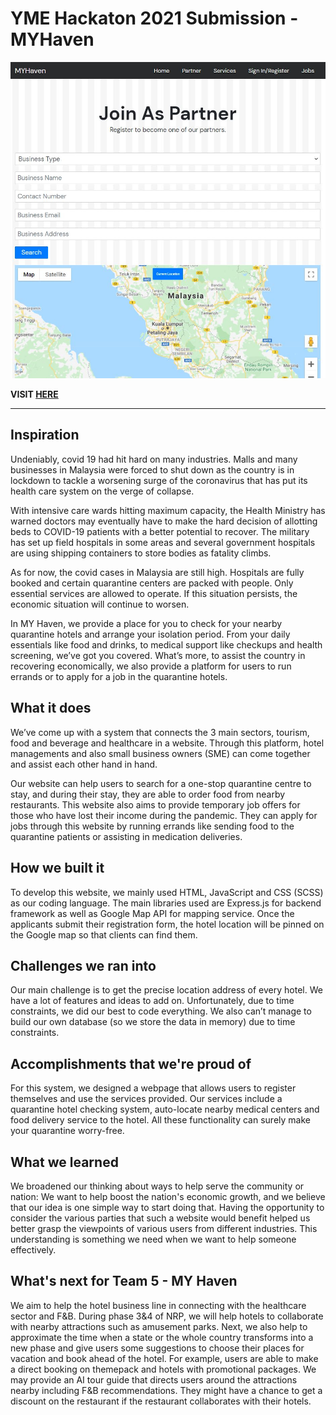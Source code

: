 # YME Hackaton 2021 Submission - MYHaven

![Screenshot of the application](./public/image/Capture.JPG)

__VISIT [HERE](https://my-haven.herokuapp.com/)__

---

## Inspiration
Undeniably, covid 19 had hit hard on many industries. Malls and many businesses in Malaysia were forced to shut down as the country is in lockdown to tackle a worsening surge of the coronavirus that has put its health care system on the verge of collapse.

With intensive care wards hitting maximum capacity, the Health Ministry has warned doctors may eventually have to make the hard decision of allotting beds to COVID-19 patients with a better potential to recover. The military has set up field hospitals in some areas and several government hospitals are using shipping containers to store bodies as fatality climbs.

As for now, the covid cases in Malaysia are still high. Hospitals are fully booked and certain quarantine centers are packed with people. Only essential services are allowed to operate. If this situation persists, the economic situation will continue to worsen. 

In MY Haven, we provide a place for you to check for your nearby quarantine hotels and arrange your isolation period. From your daily essentials like food and drinks, to medical support like checkups and health screening, we’ve got you covered. What’s more, to assist the country in recovering economically, we also provide a platform for users to run errands or to apply for a job in the quarantine hotels.  
## What it does
We’ve come up with a system that connects the 3 main sectors, tourism, food and beverage and healthcare in a website. Through this platform, hotel managements and also small business owners (SME) can come together and assist each other hand in hand.

Our website can help users to search for a one-stop quarantine centre to stay, and during their stay, they are able to order food from nearby restaurants.
This website also aims to provide temporary job offers for those who have lost their income during the pandemic. They can apply for jobs through this website by running errands like sending food to the quarantine patients or assisting in medication deliveries. 

## How we built it
To develop this website, we mainly used HTML, JavaScript and CSS (SCSS) as our coding language. The main libraries used are Express.js for backend framework as well as Google Map API for mapping service. Once the applicants submit their registration form, the hotel location will be pinned on the Google map so that clients can find them.

## Challenges we ran into
Our main challenge is to get the precise location address of every hotel. We have a lot of features and ideas to add on. Unfortunately, due to time constraints, we did our best to code everything. We also can’t manage to build our own database (so we store the data in memory) due to time constraints.

## Accomplishments that we're proud of
For this system, we designed a webpage that allows users to register themselves and use the services provided. Our services include a quarantine hotel checking system, auto-locate nearby medical centers and food delivery service to the hotel. All these functionality can surely make your quarantine worry-free. 


## What we learned
We broadened our thinking about ways to help serve the community or nation: We want to help boost the nation's economic growth, and we believe that our idea is one simple way to start doing that. Having the opportunity to consider the various parties that such a website would benefit helped us better grasp the viewpoints of various users from different industries. This understanding is something we need when we want to help someone effectively.

## What's next for Team 5 - MY Haven
We aim to help the hotel business line in connecting with the healthcare sector and F&B. During phase 3&4 of NRP, we will help hotels to collaborate with nearby attractions such as amusement parks. Next, we also help to approximate the time when a state or the whole country transforms into a new phase and give users some suggestions to choose their places for vacation and book ahead of the hotel. For example, users are able to make a direct booking on themepack and hotels with promotional packages. We may provide an AI tour guide that directs users around the attractions nearby including F&B recommendations. They might have a chance to get a discount on the restaurant if the restaurant collaborates with their hotels.

